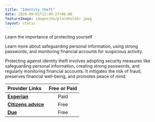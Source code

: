 ```yaml
---
title: "Identity theft"
date: 2020-09-01T12:49:27+06:00
featureImage: images/ma/placeholder.jpeg
layout: static
---
```


Learn the importance of protecting yourself

Learn more about safeguarding personal information, using strong passwords, and monitoring financial accounts for suspicious activity.

Protecting against identity theft involves adopting security measures like safeguarding personal information, creating strong passwords, and regularly monitoring financial accounts. It mitigates the risk of fraud, preserves financial well-being, and promotes peace of mind.

| Provider Links      | Free or Paid  |  
| :-----------          | :--------------:      |  
| [**Experian**](https://www.experian.co.uk/consumer/identity/what-to-do-if-victim.html) | Paid | 
| [**Citizens advice**](https://www.citizensadvice.org.uk/debt-and-money/banking/banking-security-and-fraud/) | Free  | 
| [**Due**](https://due.com/protect-your-financial-investments/) | Free | 
  

<br/><br/>






